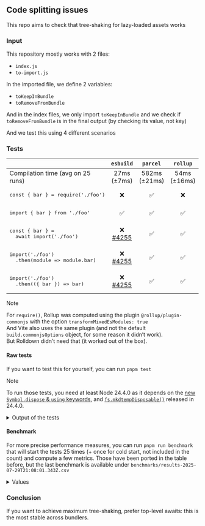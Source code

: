 ## Code splitting issues

This repo aims to check that tree-shaking for lazy-loaded assets works

### Input

This repository mostly works with 2 files:

- `index.js`
- `to-import.js`

In the imported file, we define 2 variables:

- `toKeepInBundle`
- `toRemoveFromBundle`

And in the index files, we only import `toKeepInBundle` and we check if `toRemoveFromBundle` is in the final output (by checking its value, not key)

And we test this using 4 different scenarios

### Tests

|                                                              |                          `esbuild`                          |     `parcel`     |    `rollup`     |                                    `rspack`                                    |    `vite`     |  `rolldown`  |         `rsbuild`          |
| ------------------------------------------------------------ | :---------------------------------------------------------: | :--------------: | :-------------: | :----------------------------------------------------------------------------: | :-----------: | :----------: | :------------------------: |
| Compilation time (avg on 25 runs)                            |                       27ms<br>(±7ms)                        | 582ms<br>(±21ms) | 54ms<br>(±16ms) |                                71ms<br>(±10ms)                                 | 148ms (±21ms) | 31ms (±18ms) | 86ms<br>(±14ms) <tr></tr>  |
| <pre>const { bar } = require('./foo')</pre>                  |                             ❌                              |        ✅        |       ❌        |      ⚠️<br>[#11226](https://github.com/web-infra-dev/rspack/issues/11226)      |      ❌       |      ❌      |        ⚠️ <tr></tr>        |
| <pre>import { bar } from './foo'</pre>                       |                             ✅                              |        ✅        |       ✅        |                                       ✅                                       |      ✅       |      ✅      |        ✅ <tr></tr>        |
| <pre>const { bar } =&#13;  await import('./foo')</pre>       | ❌<br>[#4255](https://github.com/evanw/esbuild/issues/4255) |        ✅        |       ✅        |                                       ✅                                       |      ✅       |      ✅      |        ✅ <tr></tr>        |
| <pre>import('./foo')&#13;  .then(module => module.bar)</pre> | ❌<br>[#4255](https://github.com/evanw/esbuild/issues/4255) |        ✅        |       ✅        | ✅<br>`>=1.5.6` ([#11665](https://github.com/web-infra-dev/rspack/pull/11665)) |      ❌       |      ✅      | ✅<br>`>=1.5.11` <tr></tr> |
| <pre>import('./foo')&#13;  .then(({ bar }) => bar)</pre>     | ❌<br>[#4255](https://github.com/evanw/esbuild/issues/4255) |        ✅        |       ✅        | ✅<br>`>=1.5.6` ([#11665](https://github.com/web-infra-dev/rspack/pull/11665)) |      ✅       |      ✅      |             ❌             |

> [!Note]
> For `require()`, Rollup was computed using the plugin `@rollup/plugin-commonjs` with the option `transformMixedEsModules: true`\
> And Vite also uses the same plugin (and not the default `build.commonjsOptions` object, for some reason it didn’t work).\
> But Rolldown didn’t need that (it worked out of the box).

#### Raw tests

If you want to test this for yourself, you can run `pnpm test`

> [!Note]
> To run those tests, you need at least Node 24.4.0 as it depends on the [new `Symbol.dispose` & `using` keywords](https://github.com/tc39/proposal-explicit-resource-management), and [`fs.mkdtempDisposable()`](https://nodejs.org/api/fs.html#fspromisesmkdtempdisposableprefix-options) released in 24.4.0.

<details><summary>Output of the tests</summary>

```
> node --test tests/\*.test.mjs

▶ builds and tree-shakes using esbuild
  ✔ properly bundles important variables (0.800291ms)
  ✔ ❌ FAILURE: tree shakes sync require destructuring (1.059375ms)
  ✔ ❌ FAILURE: tree shakes sync require module (0.319958ms)
  ✔ ❌ FAILURE: tree shakes sync require chaining (0.19925ms)
  ✔ tree shakes sync modules (0.074583ms)
  ✔ ❌ FAILURE: tree shakes async modules top level awaited (0.125917ms)
  ✔ ❌ FAILURE: tree shakes async modules import() whole module (0.125041ms)
  ✔ ❌ FAILURE: tree shakes async modules import() + picked (0.108833ms)
✔ builds and tree-shakes using esbuild (24.498084ms)

▶ builds and tree-shakes using parcel
  ✔ properly bundles important variables (0.946292ms)
  ✔ tree shakes sync require destructuring (0.093041ms)
  ✔ tree shakes sync require module (0.051292ms)
  ✔ tree shakes sync require chaining (0.0505ms)
  ✔ tree shakes sync modules (0.046333ms)
  ✔ tree shakes async modules top level awaited (0.03775ms)
  ✔ tree shakes async modules import() whole module (0.041959ms)
  ✔ tree shakes async modules import() + picked (0.042167ms)
✔ builds and tree-shakes using parcel (623.948625ms)

▶ builds and tree-shakes using rolldown
  ✔ properly bundles important variables (2.8225ms)
  ✔ ❌ FAILURE: tree shakes sync require destructuring (0.811542ms)
  ✔ ❌ FAILURE: tree shakes sync require module (0.298291ms)
  ✔ ❌ FAILURE: tree shakes sync require chaining (0.262125ms)
  ✔ tree shakes sync modules (0.066958ms)
  ✔ tree shakes async modules top level awaited (0.06175ms)
  ✔ tree shakes async modules import() whole module (0.063875ms)
  ✔ tree shakes async modules import() + picked (0.076875ms)
✔ builds and tree-shakes using rolldown (28.179917ms)

▶ builds and tree-shakes using rollup
  ✔ properly bundles important variables (0.805583ms)
  ✔ ❌ FAILURE: tree shakes sync require destructuring (0.842541ms)
  ✔ ❌ FAILURE: tree shakes sync require module (0.270833ms)
  ✔ ❌ FAILURE: tree shakes sync require chaining (0.199083ms)
  ✔ tree shakes sync modules (0.069125ms)
  ✔ tree shakes async modules top level awaited (0.062875ms)
  ✔ tree shakes async modules import() whole module (0.055333ms)
  ✔ tree shakes async modules import() + picked (0.059875ms)
✔ builds and tree-shakes using rollup (47.202166ms)

▶ builds and tree-shakes using rsbuild
  ✔ properly bundles important variables (1.008459ms)
  ✔ ❌ FAILURE: tree shakes sync require destructuring (0.671417ms)
  ✔ ❌ FAILURE: tree shakes sync require module (0.185958ms)
  ✔ tree shakes sync require chaining (0.062667ms)
  ✔ tree shakes sync modules (0.056333ms)
  ✔ tree shakes async modules top level awaited (0.049042ms)
  ✔ tree shakes async modules import() whole module (0.054416ms)
  ✔ ❌ FAILURE: tree shakes async modules import() + picked (0.116208ms)
✔ builds and tree-shakes using rsbuild (79.944416ms)

▶ builds and tree-shakes using rspack
  ✔ properly bundles important variables (1.093083ms)
  ✔ ❌ FAILURE: tree shakes sync require destructuring (0.743625ms)
  ✔ ❌ FAILURE: tree shakes sync require module (0.2005ms)
  ✔ tree shakes sync require chaining (0.075834ms)
  ✔ tree shakes sync modules (0.070125ms)
  ✔ tree shakes async modules top level awaited (0.07125ms)
  ✔ tree shakes async modules import() whole module (0.073541ms)
  ✔ tree shakes async modules import() + picked (0.101958ms)
✔ builds and tree-shakes using rspack (65.995791ms)

▶ builds and tree-shakes using vite
  ✔ properly bundles important variables (1.031792ms)
  ✔ ❌ FAILURE: tree shakes sync require destructuring (0.710166ms)
  ✔ ❌ FAILURE: tree shakes sync require module (0.166334ms)
  ✔ ❌ FAILURE: tree shakes sync require chaining (0.229583ms)
  ✔ tree shakes sync modules (0.089042ms)
  ✔ tree shakes async modules top level awaited (0.070916ms)
  ✔ ❌ FAILURE: tree shakes async modules import() whole module (0.136208ms)
  ✔ tree shakes async modules import() + picked (0.059583ms)
✔ builds and tree-shakes using vite (154.022291ms)
```

</details>

#### Benchmark

For more precise performance measures, you can run `pnpm run benchmark` that will start the tests 25 times (+ once for cold start, not included in the count) and compute a few metrics.
Those have been ported in the table before, but the last benchmark is available under `benchmarks/results-2025-07-29T21:08:01.343Z.csv`

<details><summary>Values</summary>

```
🎉 Benchmark completed in 31.36 seconds
📄 Results saved to: benchmarks/results-2025-08-26T11:25:08.774Z.csv

📊 Summary Statistics:
==================================================
esbuild:
  Average: 27.30ms
  Median:  25.03ms
  Stddev:  7.04ms
  Min:     19.23ms
  Max:     45.17ms

parcel:
  Average: 582.25ms
  Median:  575.07ms
  Stddev:  21.04ms
  Min:     564.34ms
  Max:     664.65ms

rolldown:
  Average: 31.12ms
  Median:  24.29ms
  Stddev:  18.84ms
  Min:     12.05ms
  Max:     101.80ms

rollup:
  Average: 53.63ms
  Median:  48.42ms
  Stddev:  15.69ms
  Min:     43.63ms
  Max:     123.31ms

rsbuild:
  Average: 86.06ms
  Median:  81.71ms
  Stddev:  14.58ms
  Min:     74.08ms
  Max:     125.52ms

rspack:
  Average: 70.63ms
  Median:  67.07ms
  Stddev:  9.68ms
  Min:     63.03ms
  Max:     106.78ms

vite:
  Average: 147.69ms
  Median:  140.65ms
  Stddev:  20.88ms
  Min:     133.76ms
  Max:     235.06ms
```

</details>

### Conclusion

If you want to achieve maximum tree-shaking, prefer top-level awaits: this is the most stable across bundlers.
